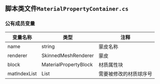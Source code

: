 ## 脚本类文件`MaterialPropertyContainer.cs`
### 公有成员变量
| 变量名称 | 类型 | 注释 |
| --- | --- | --- |
| name | string | 蒙皮名称 |
| renderer | SkinnedMeshRenderer | 蒙皮 |
| block | MaterialPropertyBlock | 材质属性块 |
| matIndexList | List<int> | 需要被修改的材质球序号 |




